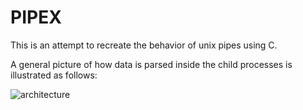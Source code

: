 # PIPEX

This is an attempt to recreate the behavior of unix pipes using C.

A general picture of how data is parsed inside the child processes is illustrated as follows:

<img src="/Scarletsang/pipex/raw/main/docs/pipex_child_diagram.jpg" alt="architecture" style="max-width: 50%;">